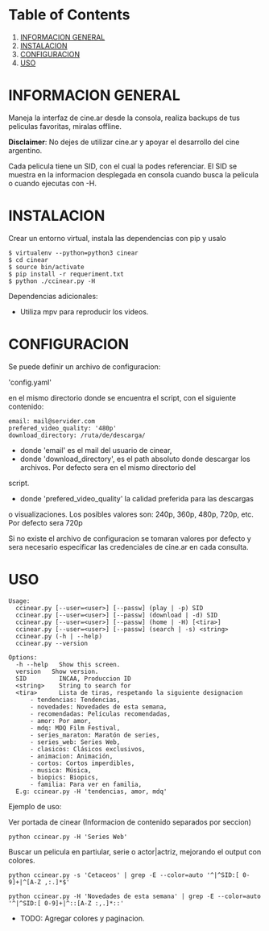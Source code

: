 
# Table of Contents

1.  [INFORMACION GENERAL](#orgd25d433)
2.  [INSTALACION](#org639ec04)
3.  [CONFIGURACION](#org34a9764)
4.  [USO](#orge9d5347)



<a id="orgd25d433"></a>

# INFORMACION GENERAL

Maneja la interfaz de cine.ar desde la consola,
realiza backups de tus peliculas favoritas, miralas offline.

**Disclaimer**: No dejes de utilizar cine.ar y apoyar
el desarrollo del cine argentino.

Cada pelicula tiene un SID, con el cual la podes referenciar.
El SID se muestra en la informacion desplegada en consola cuando 
busca la pelicula o cuando ejecutas con -H.


<a id="org639ec04"></a>

# INSTALACION

Crear un entorno virtual, instala las dependencias con pip y usalo

    $ virtualenv --python=python3 cinear
    $ cd cinear
    $ source bin/activate
    $ pip install -r requeriment.txt
    $ python ./ccinear.py -H

Dependencias adicionales:

-   Utiliza mpv para reproducir los videos.


<a id="org34a9764"></a>

# CONFIGURACION

Se puede definir un archivo de configuracion:

'config.yaml'

en el mismo directorio donde se encuentra el script, con el siguiente contenido:

    email: mail@servider.com
    prefered_video_quality: '480p'
    download_directory: /ruta/de/descarga/

-   donde 'email' es el mail del usuario de cinear,
-   donde 'download\_directory', es el path absoluto donde descargar los archivos. Por defecto sera en el mismo directorio del

script. 

-   donde 'prefered\_video\_quality' la calidad preferida para las descargas

o visualizaciones. Los posibles valores son: 240p, 360p, 480p, 720p, etc. Por defecto sera 720p

Si no existe el archivo de configuracion se tomaran valores por defecto y sera necesario especificar las credenciales de cine.ar en cada consulta.


<a id="orge9d5347"></a>

# USO

    Usage:
      ccinear.py [--user=<user>] [--passw] (play | -p) SID
      ccinear.py [--user=<user>] [--passw] (download | -d) SID
      ccinear.py [--user=<user>] [--passw] (home | -H) [<tira>]
      ccinear.py [--user=<user>] [--passw] (search | -s) <string>
      ccinear.py (-h | --help)
      ccinear.py --version
    
    Options:
      -h --help   Show this screen.
      version   Show version.
      SID         INCAA, Produccion ID
      <string>    String to search for
      <tira>      Lista de tiras, respetando la siguiente designacion
          - tendencias: Tendencias,
          - novedades: Novedades de esta semana,
          - recomendadas: Películas recomendadas,
          - amor: Por amor,
          - mdq: MDQ Film Festival,
          - series_maraton: Maratón de series,
          - series_web: Series Web,
          - clasicos: Clásicos exclusivos,
          - animacion: Animación,
          - cortos: Cortos imperdibles,
          - musica: Música,
          - biopics: Biopics,
          - familia: Para ver en familia,
      E.g: ccinear.py -H 'tendencias, amor, mdq'

Ejemplo de uso:

Ver portada de cinear (Informacion de contenido separados por seccion)

    python ccinear.py -H 'Series Web'

Buscar un pelicula en partiular, serie o actor|actriz, mejorando el output
con colores.

    python ccinear.py -s 'Cetaceos' | grep -E --color=auto '^|^SID:[ 0-9]+|^[A-Z ,:.]*$'

    python ccinear.py -H 'Novedades de esta semana' | grep -E --color=auto '^|^SID:[ 0-9]+|^::[A-Z :,.]*::'

-   TODO: Agregar colores y paginacion.

